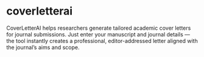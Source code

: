 # coverletterai
CoverLetterAI helps researchers generate tailored academic cover letters for journal submissions. Just enter your manuscript and journal details — the tool instantly creates a professional, editor-addressed letter aligned with the journal’s aims and scope.
